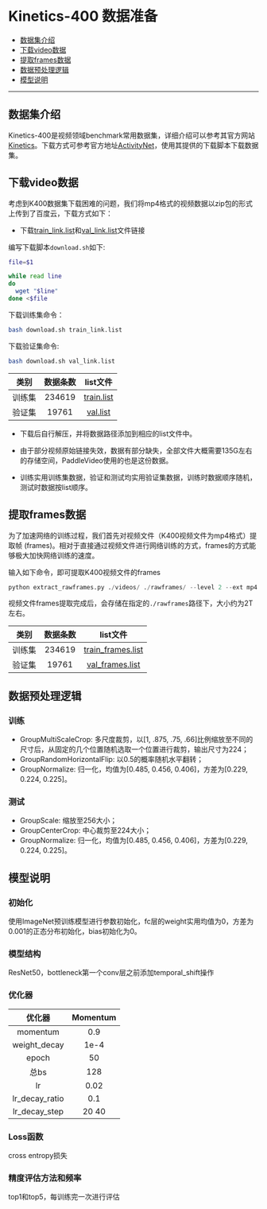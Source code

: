 # Kinetics-400 数据准备

- [数据集介绍](#数据集介绍)
- [下载video数据](#下载video数据)
- [提取frames数据](#提取frames数据)
- [数据预处理逻辑](#数据预处理逻辑)
- [模型说明](#模型说明)


---


## 数据集介绍

Kinetics-400是视频领域benchmark常用数据集，详细介绍可以参考其官方网站[Kinetics](https://deepmind.com/research/open-source/kinetics)。下载方式可参考官方地址[ActivityNet](https://github.com/activitynet/ActivityNet/tree/master/Crawler/Kinetics)，使用其提供的下载脚本下载数据集。

## 下载video数据

考虑到K400数据集下载困难的问题，我们将mp4格式的视频数据以zip包的形式上传到了百度云，下载方式如下：

- 下载[train_link.list](https://ai-rank.bj.bcebos.com/Kinetics400/train_link.list)和[val_link.list](https://ai-rank.bj.bcebos.com/Kinetics400/val_link.list)文件链接

编写下载脚本`download.sh`如下:
```bash
file=$1

while read line 
do
  wget "$line"
done <$file
```

下载训练集命令：
```bash
bash download.sh train_link.list
```

下载验证集命令:
```bash
bash download.sh val_link.list
```


|类别 | 数据条数  | list文件 |
| :------: | :----------: | :----: |
|训练集 | 234619  |  [train.list](https://videotag.bj.bcebos.com/PaddleVideo/Data/Kinetic400/train.list)|
|验证集 | 19761 |  [val.list](https://videotag.bj.bcebos.com/PaddleVideo/Data/Kinetic400/val.list)|


- 下载后自行解压，并将数据路径添加到相应的list文件中。

- 由于部分视频原始链接失效，数据有部分缺失，全部文件大概需要135G左右的存储空间，PaddleVideo使用的也是这份数据。

- 训练实用训练集数据，验证和测试均实用验证集数据，训练时数据顺序随机，测试时数据按list顺序。



## 提取frames数据
为了加速网络的训练过程，我们首先对视频文件（K400视频文件为mp4格式）提取帧 (frames)。相对于直接通过视频文件进行网络训练的方式，frames的方式能够极大加快网络训练的速度。

输入如下命令，即可提取K400视频文件的frames

```python
python extract_rawframes.py ./videos/ ./rawframes/ --level 2 --ext mp4
```

视频文件frames提取完成后，会存储在指定的`./rawframes`路径下，大小约为2T左右。

|类别 | 数据条数  | list文件 |
| :------: | :----------: | :----: |
|训练集 | 234619  |  [train_frames.list](https://videotag.bj.bcebos.com/PaddleVideo/Data/Kinetic400/train_frames.list)|
|验证集 | 19761 |  [val_frames.list](https://videotag.bj.bcebos.com/PaddleVideo/Data/Kinetic400/val_frames.list)|

## 数据预处理逻辑
### 训练
- GroupMultiScaleCrop: 多尺度裁剪，以[1, .875, .75, .66]比例缩放至不同的尺寸后，从固定的几个位置随机选取一个位置进行裁剪，输出尺寸为224；
- GroupRandomHorizontalFlip: 以0.5的概率随机水平翻转；
- GroupNormalize: 归一化，均值为[0.485, 0.456, 0.406]，方差为[0.229, 0.224, 0.225]。

### 测试
- GroupScale: 缩放至256大小；
- GroupCenterCrop: 中心裁剪至224大小；
- GroupNormalize: 归一化，均值为[0.485, 0.456, 0.406]，方差为[0.229, 0.224, 0.225]。


## 模型说明

### 初始化
使用ImageNet预训练模型进行参数初始化，fc层的weight实用均值为0，方差为0.001的正态分布初始化，bias初始化为0。

### 模型结构
ResNet50，bottleneck第一个conv层之前添加temporal_shift操作

### 优化器
| 优化器 | Momentum |
| :--: | :--: |
|momentum | 0.9 |
|weight_decay | 1e-4 | 
|epoch | 50 |
|总bs | 128 |
|lr | 0.02 |
|lr_decay_ratio | 0.1 |
|lr_decay_step | 20 40 |

### Loss函数
cross entropy损失

### 精度评估方法和频率
top1和top5，每训练完一次进行评估

